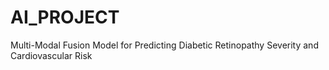 # AI_PROJECT
Multi-Modal Fusion Model for Predicting Diabetic Retinopathy Severity and Cardiovascular Risk
